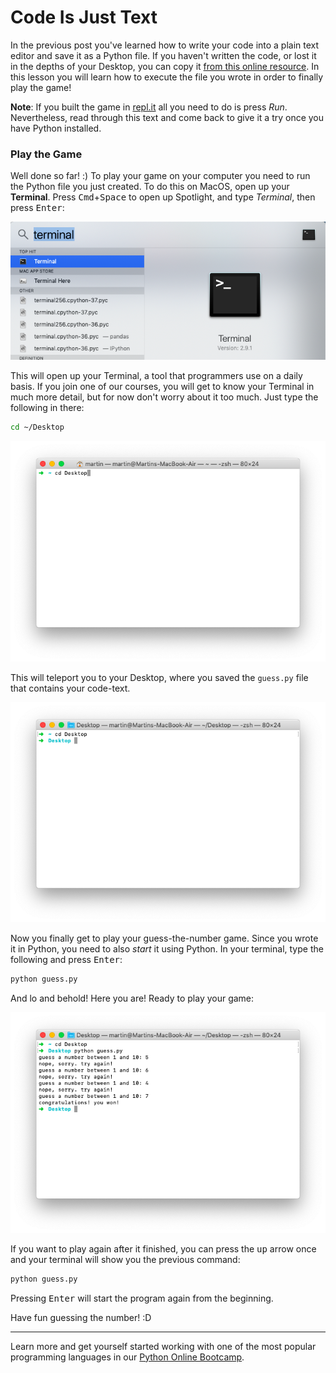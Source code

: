 # Code Is Just Text

In the previous post you've learned how to write your code into a plain text editor and save it as a Python file. If you haven't written the code, or lost it in the depths of your Desktop, you can copy it [from this online resource](https://gist.github.com/martin-martin/d2f0bf7a6187a4e05d847b06e2bcee1d). In this lesson you will learn how to execute the file you wrote in order to finally play the game!

**Note**: If you built the game in [repl.it](https://repl.it/) all you need to do is press _Run_. Nevertheless, read through this text and come back to give it a try once you have Python installed.

### Play the Game

Well done so far! :) To play your game on your computer you need to run the Python file you just created. To do this on MacOS, open up your **Terminal**. Press <kbd>Cmd</kbd>+<kbd>Space</kbd> to open up Spotlight, and type _Terminal_, then press <kbd>Enter</kbd>:

![How to get to the Terminal](https://github.com/CodingNomads/articles/blob/main/code-is-text/imgs/get_to_terminal.png?raw=true)

This will open up your Terminal, a tool that programmers use on a daily basis. If you join one of our courses, you will get to know your Terminal in much more detail, but for now don't worry about it too much. Just type the following in there:

```bash
cd ~/Desktop
```

![Use cd command to move to your Desktop](https://github.com/CodingNomads/articles/blob/main/code-is-text/imgs/cd_desktop.png?raw=true)

This will teleport you to your Desktop, where you saved the `guess.py` file that contains your code-text.

![Terminal showing the Desktop](https://github.com/CodingNomads/articles/blob/main/code-is-text/imgs/on_desktop.png?raw=true)

Now you finally get to play your guess-the-number game. Since you wrote it in Python, you need to also _start_ it using Python. In your terminal, type the following and press <kbd>Enter</kbd>:

```bash
python guess.py
```

And lo and behold! Here you are! Ready to play your game:

![Played Guess-the-number Game in Terminal](https://github.com/CodingNomads/articles/blob/main/code-is-text/imgs/played_game.png?raw=true)

If you want to play again after it finished, you can press the <kbd>up</kbd> arrow once and your terminal will show you the previous command:

```bash
python guess.py
```

Pressing <kbd>Enter</kbd> will start the program again from the beginning.

Have fun guessing the number! :D

---

Learn more and get yourself started working with one of the most popular programming languages in our [Python Online Bootcamp](https:/codingnomads.co/courses/python-bootcamp-online/).
